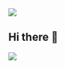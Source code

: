 <img src="https://capsule-render.vercel.app/api?type=wave&color=timeAuto&height=400&section=header&text=Welcome&fontSize=30" />


## Hi there 👋


<!-- 깔끔한 배지 -->
<a href="https://github.com/heyhyejoy" target="_blank"><img src="https://img.shields.io/badge/github-000000?style=for-the-badge&logo-bitdefender&logoColor=FFFFFF"/></a>



<!--
**Heyhyejoy/Heyhyejoy** is a ✨ _special_ ✨ repository because its `README.md` (this file) appears on your GitHub profile.

Here are some ideas to get you started:

- 🔭 I’m currently working on ...
- 🌱 I’m currently learning ...
- 👯 I’m looking to collaborate on ...
- 🤔 I’m looking for help with ...
- 💬 Ask me about ...
- 📫 How to reach me: ...
- 😄 Pronouns: ...
- ⚡ Fun fact: ...
-->
